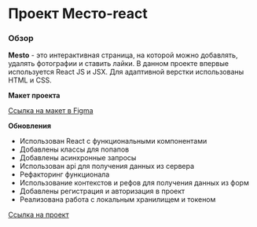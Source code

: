 # Проект Место-react

### Обзор
**Mesto** - это интерактивная страница, на которой можно добавлять, удалять фотографии и ставить лайки.
В данном проекте впервые используется React JS и JSX. Для адаптивной верстки использованы HTML и CSS. 

**Макет проекта**

[Ссылка на макет в Figma](https://www.figma.com/file/5H3gsn5lIGPwzBPby9jAOo/Sprint-14-RU?node-id=0%3A1)

**Обновления**
* Использован React с функциональными компонентами
* Добавлены классы для попапов
* Добавлены асинхронные запросы
* Использован api для получения данных из сервера
* Рефакторинг функционала
* Использование контекстов и рефов для получения данных из форм
* Добавлены регистрация и авторизация в проект
* Реализована работа с локальным хранилищем и токеном


[Ссылка на проект](https://jtuvaleva.github.io/react-mesto-auth/)
